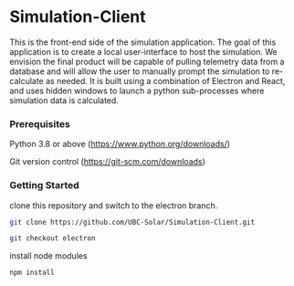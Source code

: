 # Simulation-Client

This is the front-end side of the simulation application. The goal of this application is to create a local user-interface to host the simulation. We envision the final product will be capable of pulling telemetry data from a database and will allow the user to manually prompt the simulation to re-calculate as needed. It is built using a combination of Electron and React, and uses hidden windows to launch a python sub-processes where simulation data is calculated.

### Prerequisites ###

Python 3.8 or above (https://www.python.org/downloads/)

Git version control (https://git-scm.com/downloads)

### Getting Started ###

clone this repository and switch to the electron branch.

```bash
git clone https://github.com/UBC-Solar/Simulation-Client.git

git checkout electron
```

install node modules
```bash
npm install
```


